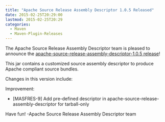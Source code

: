 ```yaml
---
title: "Apache Source Release Assembly Descriptor 1.0.5 Released"
date: 2015-02-25T20:29:00
lastmod: 2015-02-25T20:29
categories:
  - Maven
  - Maven-Plugin-Releases
---
```

The Apache Source Release Assembly Descriptor team is pleased to
announce the [apache-source-release-assembly-descriptor-1.0.5 release](http://maven.apache.org/apache-resource-bundles/)!

This jar contains a customized source assembly descriptor to produce
Apache compliant source bundles.

Changes in this version include:

Improvement:

 * [MASFRES-9] Add pre-defined descriptor in apache-source-release-assembly-descriptor for tarball-only

Have fun!
-Apache Source Release Assembly Descriptor team
